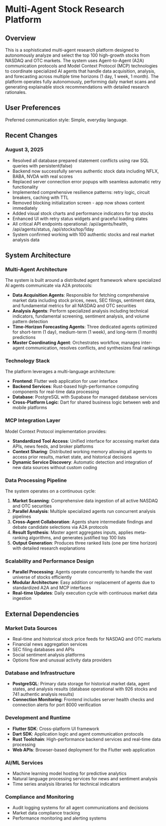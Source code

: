 # Multi-Agent Stock Research Platform

## Overview

This is a sophisticated multi-agent research platform designed to autonomously analyze and select the top 100 high-growth stocks from NASDAQ and OTC markets. The system uses Agent-to-Agent (A2A) communication protocols and Model Context Protocol (MCP) technologies to coordinate specialized AI agents that handle data acquisition, analysis, and forecasting across multiple time horizons (1 day, 1 week, 1 month). The platform operates fully autonomously, performing daily market scans and generating explainable stock recommendations with detailed research rationales.

## User Preferences

Preferred communication style: Simple, everyday language.

## Recent Changes

### August 3, 2025
- Resolved all database prepared statement conflicts using raw SQL queries with persistent(false)
- Backend now successfully serves authentic stock data including NFLX, BABA, NVDA with real scores
- Replaced server connection error popups with seamless automatic retry functionality
- Implemented comprehensive resilience patterns: retry logic, circuit breakers, caching with TTL
- Removed blocking initialization screen - app now shows content immediately
- Added visual stock charts and performance indicators for top stocks
- Enhanced UI with retry status widgets and graceful loading states
- All critical API endpoints operational: /api/agents/health, /api/agents/status, /api/stocks/top/1day
- System confirmed working with 100 authentic stocks and real market analysis data

## System Architecture

### Multi-Agent Architecture
The system is built around a distributed agent framework where specialized AI agents communicate via A2A protocols:

- **Data Acquisition Agents**: Responsible for fetching comprehensive market data including stock prices, news, SEC filings, sentiment data, and fundamental metrics for all NASDAQ and OTC securities
- **Analysis Agents**: Perform specialized analysis including technical indicators, fundamental screening, sentiment analysis, and volume pattern detection
- **Time-Horizon Forecasting Agents**: Three dedicated agents optimized for short-term (1 day), medium-term (1 week), and long-term (1 month) predictions
- **Master Coordinating Agent**: Orchestrates workflow, manages inter-agent communication, resolves conflicts, and synthesizes final rankings

### Technology Stack
The platform leverages a multi-language architecture:

- **Frontend**: Flutter web application for user interface
- **Backend Services**: Rust-based high-performance computing components for real-time data processing
- **Database**: PostgreSQL with Supabase for managed database services
- **Cross-Platform Logic**: Dart for shared business logic between web and mobile platforms

### MCP Integration Layer
Model Context Protocol implementation provides:

- **Standardized Tool Access**: Unified interface for accessing market data APIs, news feeds, and broker platforms
- **Context Sharing**: Distributed working memory allowing all agents to access prior results, market state, and historical decisions
- **Dynamic Service Discovery**: Automatic detection and integration of new data sources without custom coding

### Data Processing Pipeline
The system operates on a continuous cycle:

1. **Market Scanning**: Comprehensive data ingestion of all active NASDAQ and OTC securities
2. **Parallel Analysis**: Multiple specialized agents run concurrent analysis pipelines
3. **Cross-Agent Collaboration**: Agents share intermediate findings and debate candidate selections via A2A protocols
4. **Result Synthesis**: Master agent aggregates inputs, applies meta-ranking algorithms, and generates justified top 100 lists
5. **Output Generation**: Produces three ranked lists (one per time horizon) with detailed research explanations

### Scalability and Performance Design
- **Parallel Processing**: Agents operate concurrently to handle the vast universe of stocks efficiently
- **Modular Architecture**: Easy addition or replacement of agents due to standardized A2A and MCP interfaces
- **Real-time Updates**: Daily execution cycle with continuous market data ingestion

## External Dependencies

### Market Data Sources
- Real-time and historical stock price feeds for NASDAQ and OTC markets
- Financial news aggregation services
- SEC filing databases and APIs
- Social sentiment analysis platforms
- Options flow and unusual activity data providers

### Database and Infrastructure
- **PostgreSQL**: Primary data storage for historical market data, agent states, and analysis results (database operational with 926 stocks and 741 authentic analysis results)
- **Connection Monitoring**: Frontend includes server health checks and connection alerts for port 8000 verification

### Development and Runtime
- **Flutter SDK**: Cross-platform UI framework
- **Dart SDK**: Application logic and agent communication protocols
- **Rust Toolchain**: High-performance backend services and real-time data processing
- **Web APIs**: Browser-based deployment for the Flutter web application

### AI/ML Services
- Machine learning model hosting for predictive analytics
- Natural language processing services for news and sentiment analysis
- Time series analysis libraries for technical indicators

### Compliance and Monitoring
- Audit logging systems for all agent communications and decisions
- Market data compliance tracking
- Performance monitoring and alerting systems